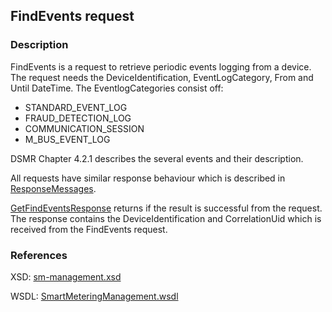 ## FindEvents request

### Description
FindEvents is a request to retrieve periodic events logging from a device. 
The request needs the DeviceIdentification, EventLogCategory, From and Until DateTime.
The EventlogCategories consist off:
- STANDARD_EVENT_LOG
- FRAUD_DETECTION_LOG
- COMMUNICATION_SESSION
- M_BUS_EVENT_LOG

DSMR Chapter 4.2.1 describes the several events and their description.

All requests have similar response behaviour which is described in [ResponseMessages](./ResponseMessages.md).

[GetFindEventsResponse](GetFindEventsResponse.md) returns if the result is successful from the request. The response contains the DeviceIdentification and CorrelationUid which is received from the FindEvents request.

### References

XSD: [sm-management.xsd](https://github.com/OSGP/Platform/blob/development/osgp-adapter-ws-smartmetering/src/main/webapp/WEB-INF/wsdl/smartmetering/schemas/sm-management.xsd)

WSDL: [SmartMeteringManagement.wsdl](https://github.com/OSGP/Platform/blob/development/osgp-adapter-ws-smartmetering/src/main/webapp/WEB-INF/wsdl/smartmetering/SmartMeteringManagement.wsdl)
